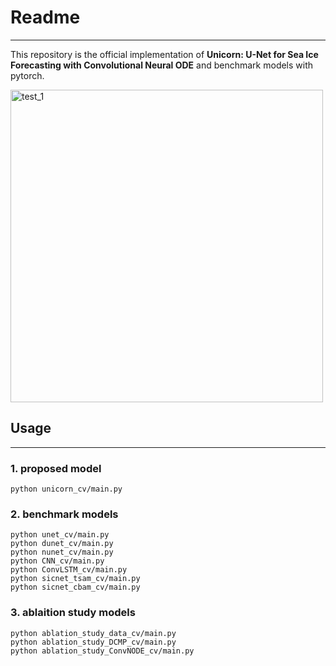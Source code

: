 # Readme
---
This repository is the official implementation of **Unicorn: U-Net for Sea Ice Forecasting with Convolutional Neural
ODE** and benchmark models with pytorch.

<img width="500" alt="test_1" src="![unicorn](https://github.com/Optim-Lab/sif-models/assets/98927724/7ee94980-5432-4d63-9bea-d934f7f87089)">

## Usage
---
### 1. proposed model
```
python unicorn_cv/main.py
```

### 2. benchmark models
```
python unet_cv/main.py
python dunet_cv/main.py
python nunet_cv/main.py
python CNN_cv/main.py
python ConvLSTM_cv/main.py
python sicnet_tsam_cv/main.py
python sicnet_cbam_cv/main.py
```

### 3. ablaition study models
```
python ablation_study_data_cv/main.py
python ablation_study_DCMP_cv/main.py
python ablation_study_ConvNODE_cv/main.py
```
